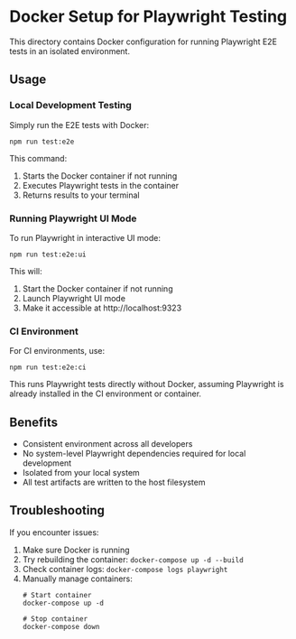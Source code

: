 # Docker Setup for Playwright Testing

This directory contains Docker configuration for running Playwright E2E tests in an isolated environment.

## Usage

### Local Development Testing

Simply run the E2E tests with Docker:

```
npm run test:e2e
```

This command:
1. Starts the Docker container if not running
2. Executes Playwright tests in the container
3. Returns results to your terminal

### Running Playwright UI Mode

To run Playwright in interactive UI mode:

```
npm run test:e2e:ui
```

This will:
1. Start the Docker container if not running
2. Launch Playwright UI mode
3. Make it accessible at http://localhost:9323

### CI Environment

For CI environments, use:

```
npm run test:e2e:ci
```

This runs Playwright tests directly without Docker, assuming Playwright is already installed in the CI environment or container.

## Benefits

- Consistent environment across all developers
- No system-level Playwright dependencies required for local development
- Isolated from your local system
- All test artifacts are written to the host filesystem

## Troubleshooting

If you encounter issues:

1. Make sure Docker is running
2. Try rebuilding the container: `docker-compose up -d --build`
3. Check container logs: `docker-compose logs playwright`
4. Manually manage containers:
   ```
   # Start container
   docker-compose up -d
   
   # Stop container
   docker-compose down
   ```